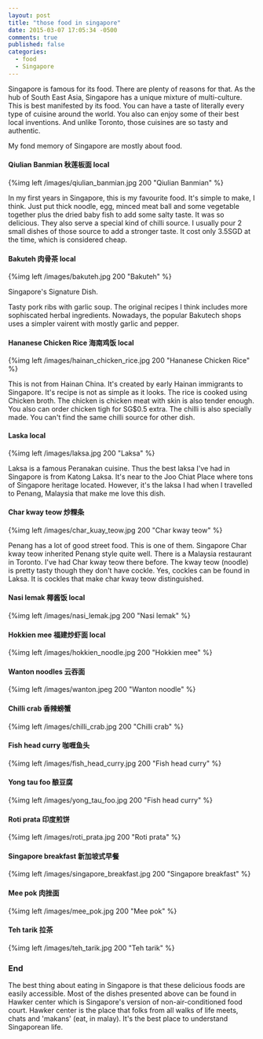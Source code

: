```yaml
---
layout: post
title: "those food in singapore"
date: 2015-03-07 17:05:34 -0500
comments: true
published: false
categories: 
  - food 
  - Singapore
---
```


Singapore is famous for its food. There are plenty of reasons for that. As the hub of South East Asia, Singapore has a unique mixture of multi-culture. This is best manifested by its food. You can have a taste of literally every type of cuisine around the world. You also can enjoy some of their best local inventions. And unlike Toronto, those cuisines are so tasty and authentic. 

My fond memory of Singapore are mostly about food. 

#### Qiulian Banmian 秋莲板面 <span class='tag'>local</span>

{%img left /images/qiulian_banmian.jpg 200 "Qiulian Banmian" %}

In my first years in Singapore, this is my favourite food. It's simple to make, I think. Just put thick noodle, egg, minced meat ball and some vegetable together plus the dried baby fish to add some salty taste. It was so delicious. They also serve a special kind of chilli source. I usually pour 2 small dishes of those source to add a stronger taste. It cost only 3.5SGD at the time, which is considered cheap. 

#### Bakuteh 肉骨茶 <span class='tag'>local</span>
{%img left /images/bakuteh.jpg 200 "Bakuteh" %}

Singapore's Signature Dish. 

Tasty pork ribs with garlic soup. The original recipes I think includes more sophiscated herbal ingredients. Nowadays, the popular Bakutech shops uses a simpler vairent with mostly garlic and pepper. 

#### Hananese Chicken Rice 海南鸡饭 <span class='tag'>local</span>
{%img left /images/hainan_chicken_rice.jpg 200 "Hananese Chicken Rice" %}

This is not from Hainan China. It's created by early Hainan immigrants to Singapore. It's recipe is not as simple as it looks. The rice is cooked using Chicken broth. The chicken is chicken meat with skin is also tender enough. You also can order chicken tigh for SG$0.5 extra. The chilli is also specially made. You can't find the same chilli source for other dish.

#### Laska <span class='tag'>local</span>
{%img left /images/laksa.jpg 200 "Laksa" %}

Laksa is a famous Peranakan cuisine. Thus the best laksa I've had in Singapore is from Katong Laksa. It's near to the Joo Chiat Place where tons of Singapore heritage located. However, it's the laksa I had when I travelled to Penang, Malaysia that make me love this dish.  

#### Char kway teow 炒粿条
{%img left /images/char_kuay_teow.jpg 200 "Char kway teow" %}

Penang has a lot of good street food. This is one of them. Singapore Char kway teow inherited Penang style quite well. There is a Malaysia restaurant in Toronto. I've had Char kway teow there before. The kway teow (noodle) is pretty tasty though they don't have cockle. Yes, cockles can be found in Laksa. It is cockles that make char kway teow distinguished. 

#### Nasi lemak 椰酱饭 <span class='tag'>local</span>
{%img left /images/nasi_lemak.jpg 200 "Nasi lemak" %}



#### Hokkien mee 福建炒虾面 <span class='tag'>local</span>
{%img left /images/hokkien_noodle.jpg 200 "Hokkien mee" %}

#### Wanton noodles 云吞面
{%img left /images/wanton.jpeg 200 "Wanton noodle" %}

#### Chilli crab 香辣螃蟹
{%img left /images/chilli_crab.jpg 200 "Chilli crab" %}
#### Fish head curry 咖喱鱼头
{%img left /images/fish_head_curry.jpg 200 "Fish head curry" %}

#### Yong tau foo 酿豆腐
{%img left /images/yong_tau_foo.jpg 200 "Fish head curry" %}

#### Roti prata 印度煎饼
{%img left /images/roti_prata.jpg 200 "Roti prata" %}

#### Singapore breakfast 新加坡式早餐
{%img left /images/singapore_breakfast.jpg 200 "Singapore breakfast" %}

#### Mee pok 肉挫面
{%img left /images/mee_pok.jpg 200 "Mee pok" %}

#### Teh tarik 拉茶
{%img left /images/teh_tarik.jpg 200 "Teh tarik" %}

<div class="clearfix"></div>

### End
The best thing about eating in Singapore is that these delicious foods are easily accessible. Most of the dishes presented above can be found in Hawker center which is Singapore's version of non-air-conditioned food court. Hawker center is the place that folks from all walks of life meets, chats and 'makans' (eat, in malay). It's the best place to understand Singaporean life. 

